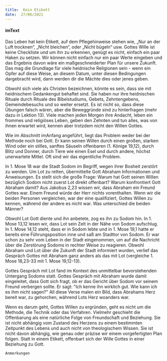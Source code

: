 ```yaml
---
title:  Kein Etikett
date:  27/06/2021
---
```


#### imText

Das Leben hat kein Etikett, auf dem Pflegehinweise stehen wie, „Nur an der Luft trocknen“, „Nicht bleichen“, oder „Nicht bügeln“ usw. Gottes Wille ist keine Checkliste und um ihn zu erkennen, genügt es nicht, einfach ein paar Haken zu setzen. Wir können nicht einfach nur ein paar Werte eingeben und das Ergebnis davon wäre ein maßgeschneiderter Plan für unsere Zukunft. Das mag die Grundlage für viele heidnische Religionen sein - wenn ein Opfer auf diese Weise, an diesem Datum, unter diesen Bedingungen dargebracht wird, dann werden dir die Mächte dies oder jenes geben.

Obwohl sich viele als Christen bezeichnen, könnte es sein, dass sie mit heidnischem Gedankengut behaftet sind. Sie haben nur ihre heidnischen Rituale durch Rituale des Bibelstudiums, Gebets, Zehntengebens, Gemeindebesuchs und so weiter ersetzt. Es ist nicht so, dass diese Übungen falsch wären, aber die Beweggründe sind zu hinterfragen (mehr dazu in Lektion 13). Viele machen jeden Morgen ihre Andacht, leben ein frommes und religiöses Leben, geben den Zehnten und tun alles, was von ihnen erwartet wird, kennen aber trotzdem nicht den Willen Gottes.

Wie im Abschnitt imAnfang angeführt, liegt das Problem weder bei der Methode noch bei Gott. Er kann seinen Willen durch einen großen, starken Wind oder ein stilles, sanftes Säuseln offenbaren (1. Könige 19,12), durch Blitz und Donner, durch Tiere wie einen Esel und durch andere, höchst unerwartete Mittel. Oft sind wir das eigentliche Problem.

In 1. Mose 18 war die Stadt Sodom im Begriff, wegen ihrer Bosheit zerstört zu werden. Um Lot zu retten, übermittelte Gott Abraham Informationen und Anweisungen. Es stellt sich die große Frage: Warum hat Gott seinen Willen bezüglich Sodom nicht zuerst Lot direkt offenbart? Warum konfrontiert Gott Abraham damit? Aus Jakobus 2,23 wissen wir, dass Abraham ein Freund Gottes war. Einem Freund würde der Herr nichts vorenthalten. Wenn wir die beiden Personen vergleichen, war der eine qualifiziert, Gottes Willen zu kennen, während der andere es nicht war. Was unterschied die beiden Männer?

Obwohl Lot Gott diente und ihn anbetete, zog es ihn zu Sodom hin. In 1. Mose 13,12 lesen wir, dass Lot sein Zelt in der Nähe von Sodom aufschlug. In 1. Mose 14,12 steht, dass er in Sodom lebte und in 1. Mose 19,1 hatte er bereits eine Führungsposition inne und saß am Stadttor von Sodom. Er war schon zu sehr vom Leben in der Stadt eingenommen, um auf die Nachricht über die Zerstörung Sodoms in rechter Weise zu reagieren. Obwohl Abraham und Lot über die Zukunft der Stadt informiert wurden, verlief das Gespräch Gottes mit Abraham ganz anders als das mit Lot (vergleiche 1. Mose 18,23-33 mit 1. Mose 19,12-13).

Gottes Gespräch mit Lot fand im Kontext des unmittelbar bevorstehenden Untergang Sodoms statt. Gottes Gespräch mit Abraham wurde damit eingeleitet, dass Gott sich fragt, ob er das Gericht über Sodom vor seinem Freund verbergen sollte. Er sagt: "Ich kenne ihn wirklich gut. Wie kann ich es ihm nicht sagen?" All diese Verse malen ein Bild, dass Abrahams Herz bereit war, zu gehorchen, während Lots Herz woanders war.

Wenn es darum geht, Gottes Willen zu ergründen, geht es nicht um die Methode, die Technik oder das Verfahren. Vielmehr geschieht die Offenbarung als eine natürliche Folge von Freundschaft und Beziehung. Sie ist nicht abhängig vom Zustand des Herzens zu einem bestimmten Zeitpunkt des Lebens und auch nicht von theologischem Wissen. Sie ist nicht davon abhängig, wie genau oder präzise wir einem vorgefertigten Plan folgen. Statt in einem Etikett, offenbart sich der Wille Gottes in einer Beziehung zu Gott.


`Anmerkungen`
